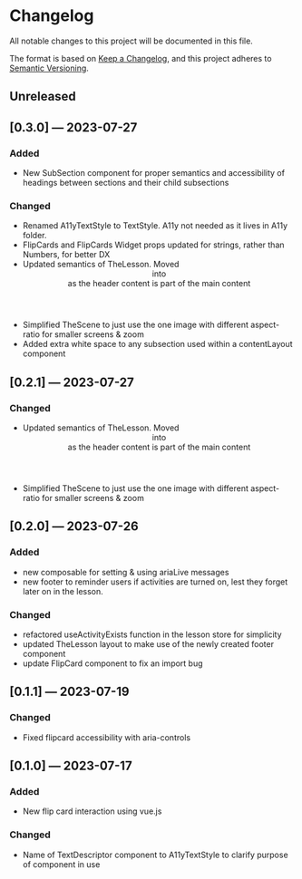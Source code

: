 # Changelog

All notable changes to this project will be documented in this file.

The format is based on [Keep a Changelog](https://keepachangelog.com/en/1.0.0/),
and this project adheres to [Semantic Versioning](https://semver.org/spec/v2.0.0.html).

## Unreleased

## [0.3.0] — 2023-07-27

### Added
- New SubSection component for proper semantics and accessibility of headings between sections and their child subsections

### Changed
- Renamed A11yTextStyle to TextStyle. A11y not needed as it lives in A11y folder.
- FlipCards and FlipCards Widget props updated for strings, rather than Numbers, for better DX
- Updated semantics of TheLesson. Moved <header> into <main> as the header content is part of the main content
- Simplified TheScene to just use the one image with different aspect-ratio for smaller screens & zoom
- Added extra white space to any subsection used within a contentLayout component

## [0.2.1] — 2023-07-27

### Changed
- Updated semantics of TheLesson. Moved <header> into <main> as the header content is part of the main content
- Simplified TheScene to just use the one image with different aspect-ratio for smaller screens & zoom

## [0.2.0] — 2023-07-26

### Added
- new composable for setting & using ariaLive messages
- new footer to reminder users if activities are turned on, lest they forget later on in the lesson.

### Changed
- refactored useActivityExists function in the lesson store for simplicity
- updated TheLesson layout to make use of the newly created footer component
- update FlipCard component to fix an import bug

## [0.1.1] — 2023-07-19

### Changed
- Fixed flipcard accessibility with aria-controls

## [0.1.0] — 2023-07-17

### Added
- New flip card interaction using vue.js

### Changed
- Name of TextDescriptor component to A11yTextStyle to clarify purpose of component in use